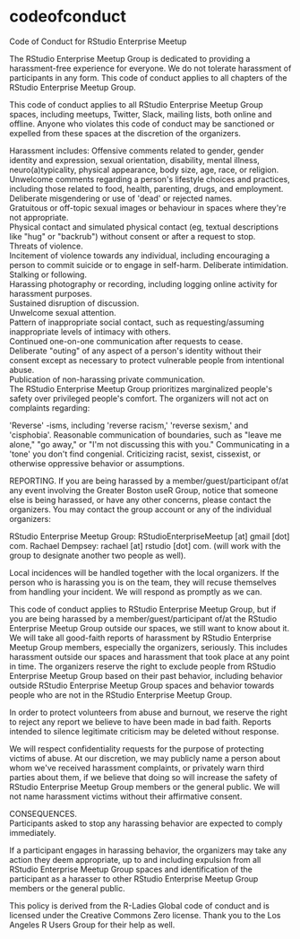 # codeofconduct
Code of Conduct for RStudio Enterprise Meetup

The RStudio Enterprise Meetup Group is dedicated to providing a harassment-free experience for everyone. We do not tolerate harassment of participants in any form. This code of conduct applies to all chapters of the RStudio Enterprise Meetup Group.

This code of conduct applies to all RStudio Enterprise Meetup Group spaces, including meetups, Twitter, Slack, mailing lists, both online and offline. Anyone who violates this code of conduct may be sanctioned or expelled from these spaces at the discretion of the organizers.

Harassment includes:
Offensive comments related to gender, gender identity and expression, sexual orientation, disability, mental illness, neuro(a)typicality, physical appearance, body size, age, race, or religion.  
Unwelcome comments regarding a person's lifestyle choices and practices, including those related to food, health, parenting, drugs, and employment.  
Deliberate misgendering or use of 'dead' or rejected names.  
Gratuitous or off-topic sexual images or behaviour in spaces where they're not appropriate.  
Physical contact and simulated physical contact (eg, textual descriptions like "hug" or "backrub") without consent or after a request to stop.  
Threats of violence.  
Incitement of violence towards any individual, including encouraging a person to commit suicide or to engage in self-harm.
Deliberate intimidation.  
Stalking or following.  
Harassing photography or recording, including logging online activity for harassment purposes.  
Sustained disruption of discussion.  
Unwelcome sexual attention.  
Pattern of inappropriate social contact, such as requesting/assuming inappropriate levels of intimacy with others.  
Continued one-on-one communication after requests to cease.  
Deliberate "outing" of any aspect of a person's identity without their consent except as necessary to protect vulnerable people from intentional abuse.  
Publication of non-harassing private communication.  
The RStudio Enterprise Meetup Group prioritizes marginalized people's safety over privileged people's comfort. The organizers will not act on complaints regarding:

'Reverse' -isms, including 'reverse racism,' 'reverse sexism,' and 'cisphobia'. Reasonable communication of boundaries, such as "leave me alone," "go away," or "I'm not discussing this with you." Communicating in a 'tone' you don't find congenial. Criticizing racist, sexist, cissexist, or otherwise oppressive behavior or assumptions.  

REPORTING. 
If you are being harassed by a member/guest/participant of/at any event involving the Greater Boston useR Group, notice that someone else is being harassed, or have any other concerns, please contact the organizers. You may contact the group account or any of the individual organizers:

RStudio Enterprise Meetup Group: RStudioEnterpriseMeetup [at] gmail [dot] com. Rachael Dempsey: rachael [at] rstudio [dot] com. (will work with the group to designate another two people as well).

Local incidences will be handled together with the local organizers. If the person who is harassing you is on the team, they will recuse themselves from handling your incident. We will respond as promptly as we can.

This code of conduct applies to RStudio Enterprise Meetup Group, but if you are being harassed by a member/guest/participant of/at the RStudio Enterprise Meetup Group outside our spaces, we still want to know about it. We will take all good-faith reports of harassment by RStudio Enterprise Meetup Group members, especially the organizers, seriously. This includes harassment outside our spaces and harassment that took place at any point in time. The organizers reserve the right to exclude people from RStudio Enterprise Meetup Group based on their past behavior, including behavior outside RStudio Enterprise Meetup Group spaces and behavior towards people who are not in the RStudio Enterprise Meetup Group.

In order to protect volunteers from abuse and burnout, we reserve the right to reject any report we believe to have been made in bad faith. Reports intended to silence legitimate criticism may be deleted without response.

We will respect confidentiality requests for the purpose of protecting victims of abuse. At our discretion, we may publicly name a person about whom we've received harassment complaints, or privately warn third parties about them, if we believe that doing so will increase the safety of RStudio Enterprise Meetup Group members or the general public. We will not name harassment victims without their affirmative consent.

CONSEQUENCES.    
Participants asked to stop any harassing behavior are expected to comply immediately.

If a participant engages in harassing behavior, the organizers may take any action they deem appropriate, up to and including expulsion from all RStudio Enterprise Meetup Group spaces and identification of the participant as a harasser to other RStudio Enterprise Meetup Group members or the general public.

This policy is derived from the R-Ladies Global code of conduct and is licensed under the Creative Commons Zero license. Thank you to the Los Angeles R Users Group for their help as well.
